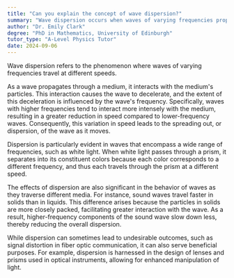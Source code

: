 ```yaml
---
title: "Can you explain the concept of wave dispersion?"
summary: "Wave dispersion occurs when waves of varying frequencies propagate at different velocities, affecting their travel and interaction in various media."
author: "Dr. Emily Clark"
degree: "PhD in Mathematics, University of Edinburgh"
tutor_type: "A-Level Physics Tutor"
date: 2024-09-06
---
```


Wave dispersion refers to the phenomenon where waves of varying frequencies travel at different speeds.

As a wave propagates through a medium, it interacts with the medium's particles. This interaction causes the wave to decelerate, and the extent of this deceleration is influenced by the wave's frequency. Specifically, waves with higher frequencies tend to interact more intensely with the medium, resulting in a greater reduction in speed compared to lower-frequency waves. Consequently, this variation in speed leads to the spreading out, or dispersion, of the wave as it moves.

Dispersion is particularly evident in waves that encompass a wide range of frequencies, such as white light. When white light passes through a prism, it separates into its constituent colors because each color corresponds to a different frequency, and thus each travels through the prism at a different speed.

The effects of dispersion are also significant in the behavior of waves as they traverse different media. For instance, sound waves travel faster in solids than in liquids. This difference arises because the particles in solids are more closely packed, facilitating greater interaction with the wave. As a result, higher-frequency components of the sound wave slow down less, thereby reducing the overall dispersion.

While dispersion can sometimes lead to undesirable outcomes, such as signal distortion in fiber optic communication, it can also serve beneficial purposes. For example, dispersion is harnessed in the design of lenses and prisms used in optical instruments, allowing for enhanced manipulation of light.
    